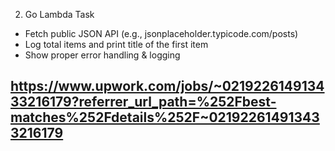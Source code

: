 2. Go Lambda Task
- Fetch public JSON API (e.g., jsonplaceholder.typicode.com/posts)
- Log total items and print title of the first item
- Show proper error handling & logging
## https://www.upwork.com/jobs/~021922614913433216179?referrer_url_path=%252Fbest-matches%252Fdetails%252F~021922614913433216179